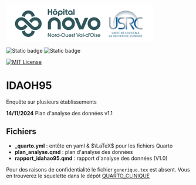 
![USRC](novo_usrc.png)

<!-- badges: start -->

![Static badge](https://img.shields.io/badge/PAS-termin%C3%A9-green)
![Static badge](https://img.shields.io/badge/rapport-V1%C3%A9-orange)

[![MIT License](https://img.shields.io/badge/License-MIT-green.svg)](https://choosealicense.com/licenses/mit/)

<!-- badges: end -->


# IDAOH95

Enquête sur plusieurs établissements


**14/11/2024** Plan d'analyse des données v1.1

## Fichiers

- **_quarto.yml** : entête en yaml & $\LaTeX$ pour les fichiers Quarto
- **plan_analyse.qmd** : plan d'analyse des données
- **rapport_idahao95.qmd** : rapport d'analyse des données (V1.0)

Pour des raisons de confidentialité le fichier `generique.tex` est absent. Vous en trouverez le squelette dans le dépôt [QUARTO_CLINIQUE](https://github.com/philippemichel/quarto_clinique.git)
